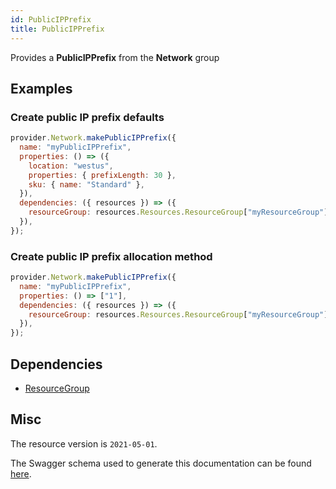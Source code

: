 ```yaml
---
id: PublicIPPrefix
title: PublicIPPrefix
---
```

Provides a **PublicIPPrefix** from the **Network** group
## Examples
### Create public IP prefix defaults
```js
provider.Network.makePublicIPPrefix({
  name: "myPublicIPPrefix",
  properties: () => ({
    location: "westus",
    properties: { prefixLength: 30 },
    sku: { name: "Standard" },
  }),
  dependencies: ({ resources }) => ({
    resourceGroup: resources.Resources.ResourceGroup["myResourceGroup"],
  }),
});

```

### Create public IP prefix allocation method
```js
provider.Network.makePublicIPPrefix({
  name: "myPublicIPPrefix",
  properties: () => ["1"],
  dependencies: ({ resources }) => ({
    resourceGroup: resources.Resources.ResourceGroup["myResourceGroup"],
  }),
});

```
## Dependencies
- [ResourceGroup](../Resources/ResourceGroup.md)
## Misc
The resource version is `2021-05-01`.

The Swagger schema used to generate this documentation can be found [here](https://github.com/Azure/azure-rest-api-specs/tree/main/specification/network/resource-manager/Microsoft.Network/stable/2021-05-01/publicIpPrefix.json).
